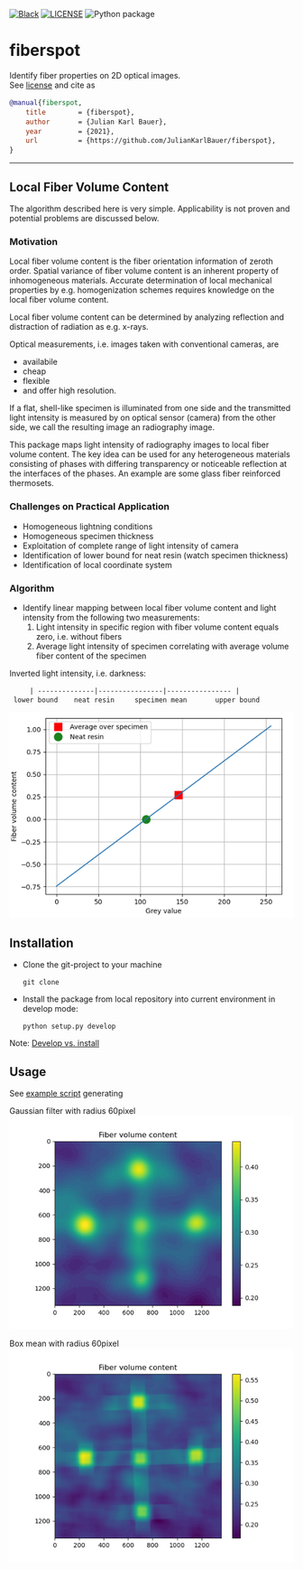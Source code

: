 [![Black](https://img.shields.io/badge/code%20style-black-000000.svg)](https://github.com/psf/black)
[![LICENSE](https://black.readthedocs.io/en/stable/_static/license.svg)](https://raw.github.com/nilsmeyerkit/fiberoripy/master/LICENSE)
![Python package](https://github.com/JulianKarlBauer/fiberspot_private/workflows/Python%20package/badge.svg)


# fiberspot

Identify fiber properties on 2D optical images.  
See [license](https://github.com/JulianKarlBauer/fiberspot/blob/main/LICENSE) and cite as

```bibtex
@manual{fiberspot,
	title        = {fiberspot},
	author       = {Julian Karl Bauer},
	year         = {2021},
	url          = {https://github.com/JulianKarlBauer/fiberspot},
}
```
--------------------------------------------------

## Local Fiber Volume Content

The algorithm described here is very simple.
Applicability is not proven and potential problems are discussed below.

### Motivation
Local fiber volume content is the fiber orientation information of zeroth order.
Spatial variance of fiber volume content is an inherent property of inhomogeneous
materials.
Accurate determination of local mechanical properties by e.g. homogenization schemes
requires knowledge on the local fiber volume content.

Local fiber volume content can be determined by analyzing reflection and
distraction of radiation as e.g. x-rays.

Optical measurements, i.e. images taken with conventional cameras, are

- availabile
- cheap
- flexible
- and offer high resolution.

If a flat, shell-like specimen is illuminated from one side and the transmitted
light intensity is measured by on optical sensor (camera) from the other side, we call
the resulting image an radiography image.

This package maps light intensity of radiography images to local fiber volume content.
The key idea can be used for any heterogeneous materials consisting of phases with
differing transparency or noticeable reflection at the interfaces of the phases.
An example are some glass fiber reinforced thermosets.

### Challenges on Practical Application

- Homogeneous lightning conditions
- Homogeneous specimen thickness
- Exploitation of complete range of light intensity of camera
- Identification of lower bound for neat resin (watch specimen thickness)
- Identification of local coordinate system

### Algorithm

- Identify linear mapping between local fiber volume content and light intensity
  from the following two measurements:
	1. Light intensity in specific region with fiber volume content equals zero, i.e.  without fibers
	2. Average light intensity of specimen correlating with average volume fiber content of the specimen

Inverted light intensity, i.e. darkness:

```
     | --------------|----------------|---------------- |
 lower bound    neat resin     specimen mean       upper bound

```

![X-y plot of fiber volume content over grey value with two special point pairs: Average specimen and neat resin](doc/example_fiber_volume_fraction.png)

## Installation

- Clone the git-project to your machine
	```shell
	git clone 
	```
- Install the package from local repository into current environment in develop mode:
	```shell
	python setup.py develop
	```

Note: [Develop vs. install](https://stackoverflow.com/a/19048754/8935243)

## Usage
See [example script](fiberspot/example_script.py) generating

Gaussian filter with radius 60pixel
![Fiber volume content as colomap using box filter](doc/fvcs_gaussian_PIL.png)

Box mean with radius 60pixel
![Fiber volume content as colomap using box filter](doc/fvcs_box_PIL.png)


